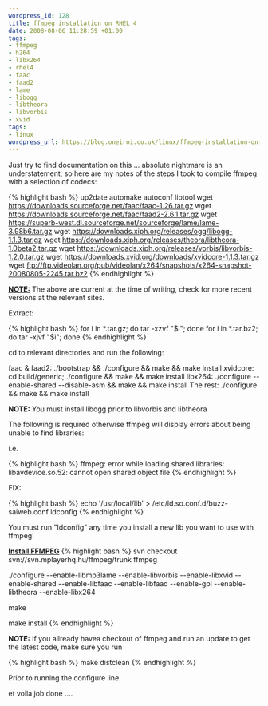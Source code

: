 ```yaml
--- 
wordpress_id: 128
title: ffmpeg installation on RHEL 4
date: 2008-08-06 11:28:59 +01:00
tags: 
- ffmpeg
- h264
- libx264
- rhel4
- faac
- faad2
- lame
- libogg
- libtheora
- libvorbis
- xvid
tags: 
- linux
wordpress_url: https://blog.oneiroi.co.uk/linux/ffmpeg-installation-on-rhel-4
---
```

Just try to find documentation on this ... absolute nightmare is an understatement, so here are my notes of the steps I took to compile ffmpeg with a selection of codecs:

{% highlight bash %}
up2date automake autoconf libtool
wget https://downloads.sourceforge.net/faac/faac-1.26.tar.gz
wget https://downloads.sourceforge.net/faac/faad2-2.6.1.tar.gz
wget https://superb-west.dl.sourceforge.net/sourceforge/lame/lame-3.98b6.tar.gz
wget https://downloads.xiph.org/releases/ogg/libogg-1.1.3.tar.gz
wget https://downloads.xiph.org/releases/theora/libtheora-1.0beta2.tar.gz
wget https://downloads.xiph.org/releases/vorbis/libvorbis-1.2.0.tar.gz
wget https://downloads.xvid.org/downloads/xvidcore-1.1.3.tar.gz
wget ftp://ftp.videolan.org/pub/videolan/x264/snapshots/x264-snapshot-20080805-2245.tar.bz2
{% endhighlight %}

<b><u>NOTE:</u></b> The above are current at the time of writing, check for more recent versions at the relevant sites.

Extract:

{% highlight bash %}
 for i in *.tar.gz; do tar -xzvf "$i"; done
 for i in *.tar.bz2; do tar -xjvf "$i"; done
{% endhighlight %}

cd to relevant directories and run the following:

faac &amp; faad2:  ./bootstrap &&amp; ./configure &&amp; make &&amp; make install
xvidcore: cd build/generic; ./configure &&amp; make &&amp; make install
libx264: ./configure --enable-shared --disable-asm &&amp; make &&amp; make install
The rest: ./configure &&amp; make &&amp; make install

<b>NOTE:</b> You must install libogg prior to libvorbis and libtheora

The following is required otherwise ffmpeg will display errors about being unable to find libraries:

i.e.

{% highlight bash %}
ffmpeg: error while loading shared libraries: libavdevice.so.52: cannot open shared object file
{% endhighlight %}

FIX: 

{% highlight bash %}
echo '/usr/local/lib' > /etc/ld.so.conf.d/buzz-saiweb.conf
ldconfig
{% endhighlight %}

You must run "ldconfig" any time you install a new lib you want to use with ffmpeg!

<b><u>Install FFMPEG</u></b>
{% highlight bash %}
svn checkout svn://svn.mplayerhq.hu/ffmpeg/trunk ffmpeg

./configure --enable-libmp3lame --enable-libvorbis --enable-libxvid --enable-shared --enable-libfaac --enable-libfaad --enable-gpl --enable-libtheora --enable-libx264

make

make install
{% endhighlight %}


<b>NOTE:</b> If you allready havea checkout of ffmpeg and run an update to get the latest code, make sure you run

{% highlight bash %}
make distclean
{% endhighlight %}

Prior to running the configure line.

et voila job done ....
